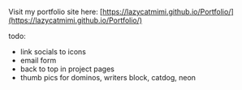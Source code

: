 Visit my portfolio site here:
[https://lazycatmimi.github.io/Portfolio/](https://lazycatmimi.github.io/Portfolio/)

todo:

- link socials to icons
- email form
- back to top in project pages
- thumb pics for dominos, writers block, catdog, neon
